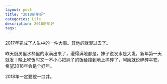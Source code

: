 ```yaml
---
layout: post
title: "2018新年好"
categories: Life
description: 2018新年好
tags: 
---
```


2017年完成了人生中的一件大事。其他的就混过去了。

昨天厨房里水桶里的水满出来了，漫得满地都是，妹子说发水是大发，新年第一天就发！晚上吃饭时又一不小心把妹子的饭给撞到地上摔碎了，阿姨就说碎碎平安。希望2018年会是个好年。

2018年一定要挖一口井。